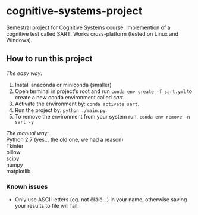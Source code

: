 # cognitive-systems-project

Semestral project for Cognitive Systems course. Implemention of a cognitive test called SART. Works cross-platform (tested on Linux and Windows).

## How to run this project
_The easy way:_  

1. Install anaconda or miniconda (smaller)
2. Open terminal in project's root and run ``conda env create -f sart.yml`` to create a new conda environment called _sart_.
3. Activate the environment by: ``conda activate sart``.
4. Run the project by: ``python ./main.py``.
5. To remove the environment from your system run: ``conda env remove -n sart -y``
  
_The manual way:_  
 Python 2.7 (yes... the old one, we had a reason)  
 Tkinter  
 pillow  
 scipy  
 numpy  
 matplotlib  

### Known issues

- Only use ASCII letters (eg. not čřáíé...) in your name, otherwise saving your results to file will fail.
